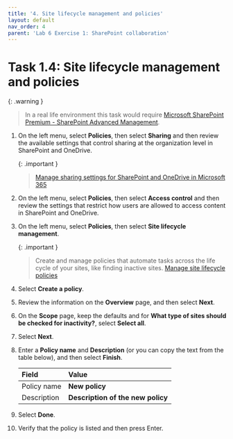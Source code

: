 ```yaml
---
title: '4. Site lifecycle management and policies'
layout: default
nav_order: 4
parent: 'Lab 6 Exercise 1: SharePoint collaboration'
---
```


# Task 1.4: Site lifecycle management and policies 

{: .warning }
>In a real life environment this task would require [Microsoft SharePoint Premium - SharePoint Advanced Management](https://learn.microsoft.com/sharepoint/advanced-management). 

1. On the left menu, select **Policies**, then select **Sharing** and then review the available settings that control sharing at the organization level in SharePoint and OneDrive. 

    {: .important }
    > [Manage sharing settings for SharePoint and OneDrive in Microsoft 365](https://learn.microsoft.com/en-US/sharepoint/turn-external-sharing-on-or-off?WT.mc_id=365AdminCSH_spo "Manage sharing settings for SharePoint and OneDrive in Microsoft 365")

1. On the left menu, select **Policies**, then select **Access control** and then review the settings that restrict how users are allowed to access content in SharePoint and OneDrive.

1. On the left menu, select **Policies**, then select **Site lifecycle management**.  

    {: .important }
    > Create and manage policies that automate tasks across the life cycle of your sites, like finding inactive sites.
    >[Manage site lifecycle policies](https://learn.microsoft.com/en-US/sharepoint/site-lifecycle-management?WT.mc_id=365AdminCSH_spo "Manage site lifecycle policies")

1. Select **Create a policy**.

1. Review the information on the **Overview** page, and then select **Next**.

1. On the **Scope** page, keep the defaults and for **What type of sites should be checked for inactivity?**, select **Select all**.

1. Select **Next**.

1. Enter a **Policy name** and **Description** (or you can copy the text from the table below), and then select **Finish**.

    | Field | Value | 
    |:---------|:---------|
    |  Policy name | **New policy**   |
    | Description   | **Description of the new policy**  |

1. Select **Done**.

1. Verify that the policy is listed and then press Enter.